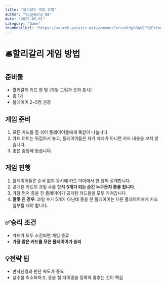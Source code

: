 ```yaml
---
title: "할리갈리 게임 방법"
author: "Yugyeong Na"
date: "2025-09-01"
category: "Game"
thumbnailUrl: "https://search.pstatic.net/common/?src=http%3A%2F%2Fblogfiles.naver.net%2FMjAyNDA4MTRfMTky%2FMDAxNzIzNTk2MDk5MjA3.0aaZFvFpQaHKgv7j2Y1ZVUut8HdXdyujnXwZtnDmV1cg.813el-F8d6yvtYuASZY6AOikP2cTc8qeIH-2FtT0fU4g.JPEG%2Fsearch.pstatic.jpg&type=sc960_832"
---
```


# 🛎️할리갈리 게임 방법

## 준비물
- 할리갈리 카드 한 벌 (과일 그림과 숫자 표시)
- 종 1개
- 플레이어 2~5명 권장

## 게임 준비
1. 모든 카드를 잘 섞어 플레이어들에게 똑같이 나눕니다.
2. 카드 더미는 뒤집어서 놓고, 플레이어들은 자기 차례가 아니면 카드 내용을 보지 않습니다.
3. 종은 중앙에 놓습니다.

## 게임 진행
1. 플레이어들은 순서 없이 동시에 카드 더미에서 한 장씩 공개합니다.
2. 공개된 카드의 과일 수를 합쳐 **5개가 되는 순간 누구든지 종을 칩니다**.
3. 가장 먼저 종을 친 플레이어가 공개된 카드들을 모두 가져갑니다.
4. **잘못 친 경우**: 과일 수가 5개가 아닌데 종을 친 플레이어는 다른 플레이어에게 카드 일부를 내야 합니다.

## ✅승리 조건
- 카드가 모두 소진되면 게임 종료
- **가장 많은 카드를 모은 플레이어가 승리**

## 💡전략 팁
- 반사신경과 판단 속도가 중요
- 실수를 최소화하고, 종을 칠 타이밍을 정확히 맞추는 것이 핵심
